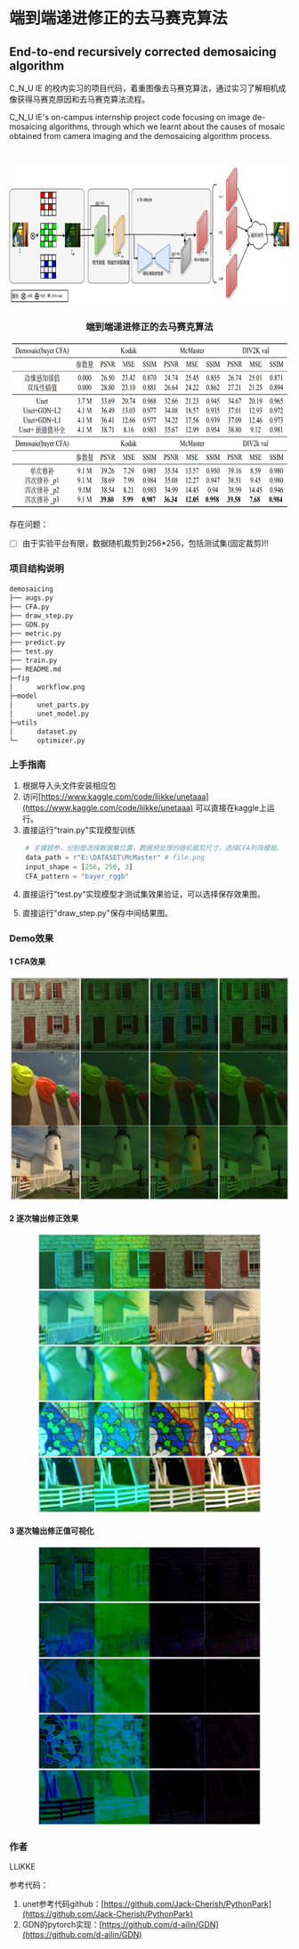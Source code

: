 

# 端到端递进修正的去马赛克算法 
## End-to-end recursively corrected demosaicing algorithm

C_N_U IE 的校内实习的项目代码，着重图像去马赛克算法，通过实习了解相机成像获得马赛克原因和去马赛克算法流程。

C_N_U IE's on-campus internship project code focusing on image de-mosaicing algorithms, through which we learnt about the causes of mosaic obtained from camera imaging and the demosaicing algorithm process.

<!-- PROJECT LOGO -->
<br />

<p align="center">
  <a href="https://github.com/shaojintian/Best_README_template/">
    <img src="figs/workflow.png" alt="Logo" width="700" height="250">
  </a>

  <h3 align="center">端到端递进修正的去马赛克算法 </h3>
  <p align="center">

</p>

<div style="text-align:center;">
    <img src="figs/table.png" alt="image_chi/sample4.jpg" width="700" height="300" />
</div>

存在问题：
- [ ] 由于实验平台有限，数据随机裁剪到256*256，包括测试集(固定裁剪)!!

### 项目结构说明

```
demosaicing
├── augs.py
├── CFA.py
├── draw_step.py
├── GDN.py
├── metric.py
├── predict.py
├── test.py
├── train.py
├── README.md
├─fig
│      workflow.png
├─model
│      unet_parts.py
│      unet_model.py
├─utils
│      dataset.py
└─     optimizer.py  
```

### 上手指南
1. 根据导入头文件安装相应包
2. 访问[https://www.kaggle.com/code/liikke/unetaaa](https://www.kaggle.com/code/liikke/unetaaa) 可以直接在kaggle上运行。
3. 直接运行"train.py"实现模型训练
```python
    # 关键超参，分别是选择数据集位置，数据预处理的随机裁剪尺寸，选择CFA列阵模板。
    data_path = r"E:\DATASET\McMaster" # file.png
    input_shape = [256, 256, 3]
    CFA_pattern = "bayer_rggb"
```
4. 直接运行"test.py"实现模型才测试集效果验证，可以选择保存效果图。

5. 直接运行"draw_step.py"保存中间结果图。

### Demo效果

#### 1 **CFA效果**
<div style="text-align:center;">
    <img src="figs/CFA.png" alt="Workflow" width="500" height="400" />
</div>

#### 2 **逐次输出修正效果**
<div style="text-align:center;">
    <img src="figs/show1.png" alt="Workflow" width="400" height="500" />
</div>

#### 3 **逐次输出修正值可视化**
<div style="text-align:center;">
    <img src="figs/show2.png" alt="Workflow" width="400" height="500" />
</div>


### 作者
LLIKKE

参考代码：
1. unet参考代码github：[https://github.com/Jack-Cherish/PythonPark](https://github.com/Jack-Cherish/PythonPark)
2. GDN的pytorch实现：[https://github.com/d-ailin/GDN](https://github.com/d-ailin/GDN)






